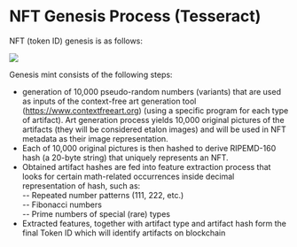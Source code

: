 # NFT Genesis Process (Tesseract)

NFT (token ID) genesis is as follows:

![](https://lh6.googleusercontent.com/j63qe1zjDcgqA6Uz\_dWr7ZfEm1R4oTG\_dalP1R9gw3sqrFzteum8cW75DDHFo688OwZeczHvWNz1gUkI1WuOF2OL\_BPw79\_2BjuMNue90FhThaS8zvwQkGYQt4wfE0vZpHp2aDf\_)

Genesis mint consists of the following steps:&#x20;

* generation of 10,000 pseudo-random numbers (variants) that are used as inputs of the context-free art generation tool (https://www.contextfreeart.org) (using a specific program for each type of artifact). Art generation process yields 10,000 original pictures of the artifacts (they will be considered etalon images) and will be used in NFT metadata as their image representation.&#x20;
* Each of 10,000 original pictures is then hashed to derive RIPEMD-160 hash (a 20-byte string) that uniquely represents an NFT.&#x20;
* Obtained artifact hashes are fed into feature extraction process that looks for certain math-related occurrences inside decimal representation of hash, such as: \
  \-- Repeated number patterns (111, 222, etc.) \
  \-- Fibonacci numbers \
  \-- Prime numbers of special (rare) types&#x20;
* Extracted features, together with artifact type and artifact hash form the final Token ID which will identify artifacts on blockchain
